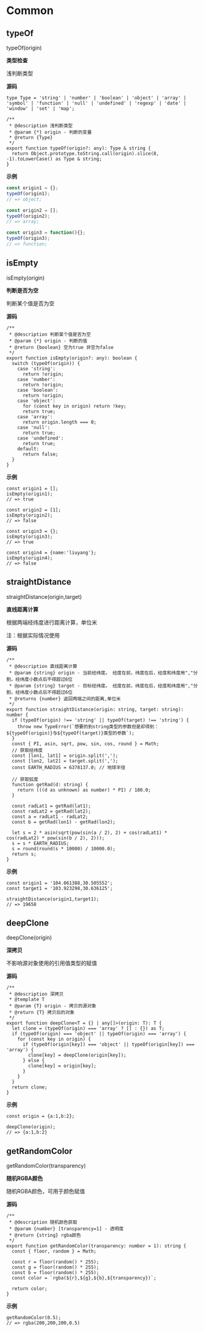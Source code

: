 # Common

## typeOf

<CodeBlocks>typeOf(origin)</CodeBlocks>

**类型检查**

浅判断类型

**源码**

```tsx
type Type = 'string' | 'number' | 'boolean' | 'object' | 'array' | 'symbol' | 'function' | 'null' | 'undefined' | 'regexp' | 'date' | 'window' | 'set' | 'map';

/**
 * @description 浅判断类型
 * @param {*} origin - 判断的变量
 * @return {Type}
 */
export function typeOf(origin?: any): Type & string {
  return Object.prototype.toString.call(origin).slice(8, -1).toLowerCase() as Type & string;
}
```

**示例**

```js
const origin1 = {};
typeOf(origin1);
// => object;

const origin2 = [];
typeOf(origin2);
// => array;

const origin3 = function(){};
typeOf(origin3);
// => function;
```



## isEmpty

<CodeBlocks>isEmpty(origin)</CodeBlocks>

**判断是否为空**

判断某个值是否为空

**源码**

```tsx
/**
 * @description 判断某个值是否为空
 * @param {*} origin - 判断的值
 * @return {boolean} 空为true 非空为false
 */
export function isEmpty(origin?: any): boolean {
  switch (typeOf(origin)) {
    case 'string':
      return !origin;
    case 'number':
      return !origin;
    case 'boolean':
      return !origin;
    case 'object':
      for (const key in origin) return !key;
      return true;
    case 'array':
      return origin.length === 0;
    case 'null':
      return true;
    case 'undefined':
      return true;
    default:
      return false;
  }
}
```

**示例**

```tsx
const origin1 = [];
isEmpty(origin1);
// => true

const origin2 = [1];
isEmpty(origin2);
// => false

const origin3 = {};
isEmpty(origin3);
// => true

const origin4 = {name:'liuyang'};
isEmpty(origin4);
// => false
```



## straightDistance

<CodeBlocks>straightDistance(origin,target)</CodeBlocks>

**直线距离计算**

根据两端经纬度进行距离计算，单位米

注：根据实际情况使用

**源码**

```tsx
/**
 * @description 直线距离计算
 * @param {string} origin - 当前经纬度。 经度在前，纬度在后，经度和纬度用","分割，经纬度小数点后不得超过6位
 * @param {string} target - 目标经纬度。 经度在前，纬度在后，经度和纬度用","分割，经纬度小数点后不得超过6位
 * @returns {number} 返回两端之间的距离,单位米
 */
export function straightDistance(origin: string, target: string): number {
  if (typeOf(origin) !== 'string' || typeOf(target) !== 'string') {
    throw new TypeError(`想要的到string类型的参数但是却得到：${typeOf(origin)}与${typeOf(target)}类型的参数`);
  }
  const { PI, asin, sqrt, pow, sin, cos, round } = Math;
  // 获取经纬度
  const [lon1, lat1] = origin.split(',');
  const [lon2, lat2] = target.split(',');
  const EARTH_RADIUS = 6378137.0; // 地球半径

  // 获取弧度
  function getRad(d: string) {
    return (((d as unknown) as number) * PI) / 180.0;
  }

  const radLat1 = getRad(lat1);
  const radLat2 = getRad(lat2);
  const a = radLat1 - radLat2;
  const b = getRad(lon1) - getRad(lon2);

  let s = 2 * asin(sqrt(pow(sin(a / 2), 2) + cos(radLat1) * cos(radLat2) * pow(sin(b / 2), 2)));
  s = s * EARTH_RADIUS;
  s = round(round(s * 10000) / 10000.0);
  return s;
}
```

**示例**

```tsx
const origin1 = '104.061388,30.505552';
const target1 = '103.923298,30.636125';

straightDistance(origin1,target1);
// => 19658
```



## deepClone

<CodeBlocks>deepClone(origin)</CodeBlocks>

**深拷贝**

不影响源对象使用的引用值类型的赋值

**源码**

```tsx
/**
 * @description 深拷贝
 * @template T
 * @param {T} origin - 拷贝的源对象
 * @return {T} 拷贝后的对象
 */
export function deepClone<T = {} | any[]>(origin: T): T {
  let clone = (typeOf(origin) === 'array' ? [] : {}) as T;
  if (typeOf(origin) === 'object' || typeOf(origin) === 'array') {
    for (const key in origin) {
      if (typeOf(origin[key]) === 'object' || typeOf(origin[key]) === 'array') {
        clone[key] = deepClone(origin[key]);
      } else {
        clone[key] = origin[key];
      }
    }
  }
  return clone;
}
```

**示例**

```tsx
const origin = {a:1,b:2};

deepClone(origin);
// => {a:1,b:2}
```



## getRandomColor

<CodeBlocks>getRandomColor(transparency)</CodeBlocks>

**随机RGBA颜色**

随机RGBA颜色，可用于颜色赋值

**源码**

```tsx
/**
 * @description 随机颜色获取
 * @param {number} [transparency=1] - 透明度
 * @return {string} rgba颜色
 */
export function getRandomColor(transparency: number = 1): string {
  const { floor, random } = Math;
  
  const r = floor(random() * 255);
  const g = floor(random() * 255);
  const b = floor(random() * 255);
  const color = `rgba(${r},${g},${b},${transparency})`;

  return color;
}
```

**示例**

```tsx
getRandomColor(0.5);
// => rgba(200,200,200,0.5)
```

